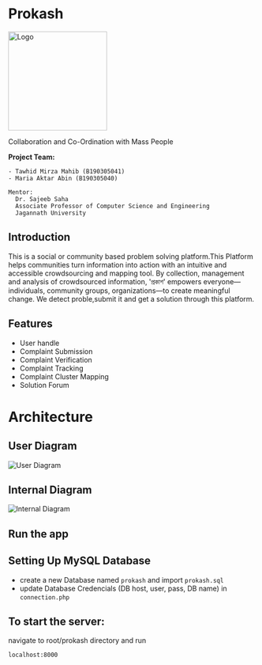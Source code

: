 # Prokash
<img src="https://github.com/mirzatawhid/Prokash/blob/master/images/footer_Logo.png" alt="Logo" width="200">

Collaboration and Co-Ordination with Mass People

**Project Team:**
```
- Tawhid Mirza Mahib (B190305041)
- Maria Aktar Abin (B190305040)

Mentor:
  Dr. Sajeeb Saha  
  Associate Professor of Computer Science and Engineering  
  Jagannath University
```
## Introduction
This is a social or community based problem solving platform.This Platform helps communities turn information into action with an intuitive and accessible crowdsourcing and mapping tool. By collection, management and analysis of crowdsourced information, 'প্রকাশ' empowers everyone—individuals, community groups, organizations—to create meaningful change.
We detect proble,submit it and get a solution through this platform.

## Features

- User handle
- Complaint Submission
- Complaint Verification
- Complaint Tracking
- Complaint Cluster Mapping
- Solution Forum

# Architecture 
## User Diagram 
<img src="https://github.com/mirzatawhid/Prokash/blob/master/images/user%20diagram.jpg" alt="User Diagram "  >

## Internal Diagram 
<img src="https://github.com/mirzatawhid/Prokash/blob/master/images/internal%20diagram.jpg" alt="Internal Diagram "  >

## Run the app

## Setting Up MySQL Database

 - create a new Database named ```prokash``` and import ```prokash.sql```
 - update Database Credencials (DB host, user, pass, DB name) in ```connection.php```

## To start the server: 
navigate to root/prokash directory and run
```bash
localhost:8000
```

